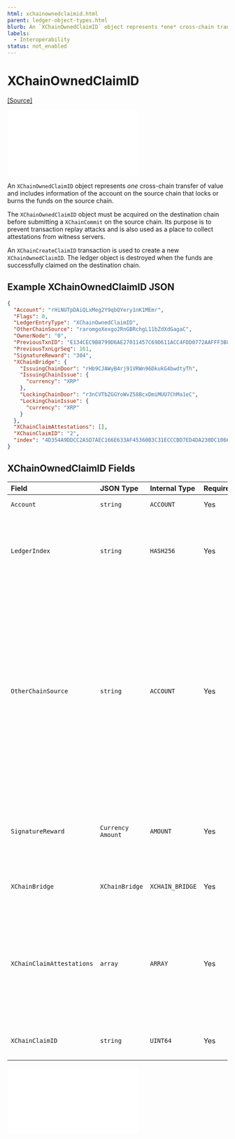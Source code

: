 ```yaml
---
html: xchainownedclaimid.html
parent: ledger-object-types.html
blurb: An `XChainOwnedClaimID` object represents *one* cross-chain transfer of value. 
labels:
  - Interoperability
status: not_enabled
---
```

# XChainOwnedClaimID
[[Source]](https://github.com/seelabs/rippled/blob/xchain/src/ripple/protocol/impl/LedgerFormats.cpp#L282-L295 "Source")

<embed src="/snippets/_xchain-bridges-disclaimer.md" />

An `XChainOwnedClaimID` object represents *one* cross-chain transfer of value and includes information of the account on the source chain that locks or burns the funds on the source chain.

The `XChainOwnedClaimID` object must be acquired on the destination chain before submitting a `XChainCommit` on the source chain. Its purpose is to prevent transaction replay attacks and is also used as a place to collect attestations from witness servers.

An `XChainCreateClaimID` transaction is used to create a new `XChainOwnedClaimID`. The ledger object is destroyed when the funds are successfully claimed on the destination chain.


## Example XChainOwnedClaimID JSON

```json
{
  "Account": "rHiNUTpDAiQLxMeg2Y9qbQYery1nK1MEmr",
  "Flags": 0,
  "LedgerEntryType": "XChainOwnedClaimID",
  "OtherChainSource": "raromgoXexgo2RnGBRchgL11bZdXdGagaC",
  "OwnerNode": "0",
  "PreviousTxnID": "E134CEC9B8799D6AE27011457C69D611ACC4FDD0772AAFFF3B85095EF0195572",
  "PreviousTxnLgrSeq": 161,
  "SignatureReward": "304",
  "XChainBridge": {
    "IssuingChainDoor": "rHb9CJAWyB4rj91VRWn96DkukG4bwdtyTh",
    "IssuingChainIssue": {
      "currency": "XRP"
    },
    "LockingChainDoor": "r3nCVTbZGGYoWvZ58BcxDmiMUU7ChMa1eC",
    "LockingChainIssue": {
      "currency": "XRP"
    }
  },
  "XChainClaimAttestations": [],
  "XChainClaimID": "2",
  "index": "4D354A9DDCC2A5D7AEC166E633AF45360B3C31ECCCBD7ED4DA230DC1066E969E"
}
```


## XChainOwnedClaimID Fields

| Field                     | JSON Type         | Internal Type     | Required? | Description     |
|:--------------------------|:------------------|:------------------|:----------|:----------------|
| `Account`                 | `string`          | `ACCOUNT`         | Yes       | The account that owns this object. |
| `LedgerIndex`             | `string`          | `HASH256`         | Yes       | The ledger index is a hash of a unique prefix for `XChainOwnedClaimID`s, the actual `XChainClaimID` value, and the fields in `XChainBridge`. |
| `OtherChainSource`        | `string`          | `ACCOUNT`         | Yes       | The account that must send the corresponding `XChainCommit` on the source chain. The destination may be specified in the `XChainCommit` transaction, which means that if the `OtherChainSource` isn't specified, another account can try to specify a different destination and steal the funds. This also allows tracking only a single set of signatures, since we know which account will send the `XChainCommit` transaction. |
| `SignatureReward`         | `Currency Amount` | `AMOUNT`          | Yes       | The total amount to pay the witness servers for their signatures. It must be at least the value of `SignatureReward` in the `Bridge` ledger object. |
| `XChainBridge`            | `XChainBridge`    | `XCHAIN_BRIDGE`   | Yes       | The door accounts and assets of the bridge this object correlates to. |
| `XChainClaimAttestations` | `array`           | `ARRAY`           | Yes       | Attestations collected from the witness servers. This includes the parameters needed to recreate the message that was signed, including the amount, which chain (locking or issuing), optional destination, and reward account for that signature. |
| `XChainClaimID`           | `string`          | `UINT64`          | Yes       | The unique sequence number for a cross-chain transfer. |


<embed src="/docs/xls-38d-cross-chain-bridge/snippets/_xchainbridge-serialization.md" />